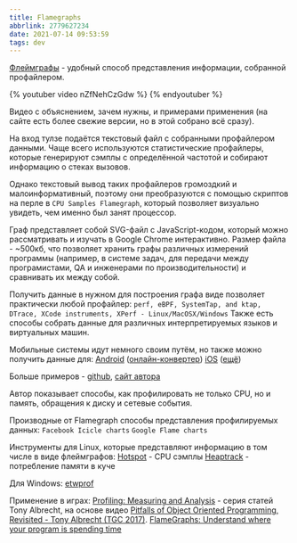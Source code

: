 ```yaml
---
title: Flamegraphs
abbrlink: 2779627234
date: 2021-07-14 09:53:59
tags: dev
---
```


[Флеймграфы](https://www.brendangregg.com/flamegraphs.html) - удобный способ представления информации, собранной профайлером.

<!-- more -->

{% youtuber video nZfNehCzGdw %}
{% endyoutuber %}

Видео с объяснением, зачем нужны, и примерами применения (на сайте есть более свежие версии, но в этой собрано всё сразу).

На вход тулзе подаётся текстовый файл с собранными профайлером данными. Чаще всего используются статистические профайлеры, которые генерируют сэмплы с определённой частотой и собирают информацию о стеках вызовов.

Однако текстовый вывод таких профайлеров громоздкий и малоинформативный, поэтому они преобразуются с помощью скриптов на перле в `CPU Samples Flamegraph`, который позволяет визуально увидеть, чем именно был занят процессор.

Граф представляет собой SVG-файл с JavaScript-кодом, который можно рассматривать и изучать в Google Chrome интерактивно. Размер файла - ~500кб, что позволяет хранить графы различных измерений программы (например, в системе задач, для передачи между програмистами, QA и инженерами по производительности) и сравнивать их между собой.

Получить данные в нужном для построения графа виде позволяет практически любой профайлер: 
`perf, eBPF, SystemTap, and ktap, DTrace, XCode instruments, XPerf - Linux/MacOSX/Windows`
Также есть способы собрать данные для различных интерпретируемых языков и виртуальных машин.

Мобильные системы идут немного своим путём, но также можно получить данные для:
[Android](https://blog.rhye.org/post/android-profiling-flamegraphs/) ([онлайн-конвертер](https://aflame.rhye.org/))
[iOS](https://github.com/lennet/FlameGraph) ([ещё](https://schani.wordpress.com/2012/11/16/flame-graphs-for-instruments/))

Больше примеров - [github](https://github.com/brendangregg/FlameGraph), [сайт автора](https://www.brendangregg.com/flamegraphs.html)

Автор показывает способы, как профилировать не только CPU, но и память, обращения к диску и сетевые события.

Производные от Flamegraph способы представления профилируемых данных:
`Facebook Icicle charts`
`Google Flame charts`

Инструменты для Linux, которые представляют информацию в том числе в виде флеймграфов:
[Hotspot](https://github.com/KDAB/hotspot) - CPU сэмплы
[Heaptrack](https://github.com/KDE/heaptrack) - потребление памяти в куче

Для Windows:
[etwprof](https://github.com/Donpedro13/etwprof)

Применение в играх:
[Profiling: Measuring and Analysis](https://technology.riotgames.com/news/profiling-measurement-and-analysis) - серия статей Tony Albrecht, на основе видео [Pitfalls of Object Oriented Programming, Revisited - Tony Albrecht (TGC 2017)](https://youtu.be/VAT9E-M-PoE).
[FlameGraphs: Understand where your program is spending time](https://johnysswlab.com/flamegraphs-understand-where-your-program-is-spending-time/)


